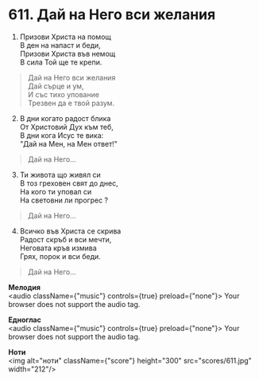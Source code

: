 # 611. Дай на Него вси желания

1. Призови Христа на помощ  
В ден на напаст и беди,  
Призови Христа във немощ  
В сила Той ще те крепи.  

> Дай на Него вси желания  
> Дай сърце и ум,  
> И със тихо упование  
> Трезвен да е твой разум.  

2. В дни когато радост блика  
От Христовий Дух към теб,  
В дни кога Исус те вика:  
"Дай на Мен, на Мен ответ!"  

> Дай на Него...  

3. Ти живота що живял си  
В тоз греховен свят до днес,  
На кого ти уповал си  
На световни ли прогрес ?  

> Дай на Него...  

4. Всичко във Христа се скрива  
Радост скръб и вси мечти,  
Неговата кръв измива  
Грях, порок и вси беди.  

> Дай на Него...

**Мелодия**  
<audio className={"music"} controls={true} preload={"none"}>
    <source src="mp3/611.mp3" type="audio/mpeg"/>
    Your browser does not support the audio tag.
</audio>

**Едноглас**  
<audio className={"music"} controls={true} preload={"none"}>
    <source src="transp/611.mp3" type="audio/mpeg"/>
    Your browser does not support the audio tag.
</audio>

**Ноти**  
<img alt="ноти" className={"score"} height="300" src="scores/611.jpg" width="212"/>
